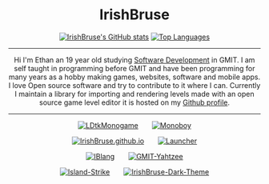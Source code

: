 <div align="center">

# IrishBruse

[![IrishBruse's GitHub stats](https://github-readme-stats.vercel.app/api?username=IrishBruse&show_icons=true&theme=github_dark&count_private=true)](https://github.com/IrishBruse?tab=repositories)
[![Top Languages](https://github-readme-stats.vercel.app/api/top-langs/?username=IrishBruse&layout=compact&langs_count=8&show_icons=true&theme=github_dark)](https://github.com/IrishBruse?tab=repositories)

------
  
<p> Hi I'm Ethan an 19 year old studying <a href="https://www.gmit.ie/computer-science-and-applied-physics/bachelor-science-honours-software-development">Software Development</a> in GMIT. I am self taught in programming before GMIT and have been programming for many years as a hobby making games, websites, software and mobile apps. I love Open source software and try to contribute to it where I can. Currently I maintain a library for importing and rendering levels made with an open source game level editor it is hosted on my <a href="https://github.com/IrishBruse">Github profile</a>. </p>
  
------

  [![LDtkMonogame](https://github-readme-stats.vercel.app/api/pin/?username=IrishBruse&theme=github_dark&repo=LDtkMonogame)](https://github.com/IrishBruse/LDtkMonogame)
    &nbsp;&nbsp;&nbsp;&nbsp;&nbsp;
  [![Monoboy](https://github-readme-stats.vercel.app/api/pin/?username=IrishBruse&theme=github_dark&repo=Monoboy)](https://github.com/IrishBruse/Monoboy)

  [![IrishBruse.github.io](https://github-readme-stats.vercel.app/api/pin/?username=IrishBruse&theme=github_dark&repo=IrishBruse.github.io)](https://github.com/IrishBruse/IrishBruse.github.io)
   &nbsp;&nbsp;&nbsp;&nbsp;&nbsp;
  [![Launcher](https://github-readme-stats.vercel.app/api/pin/?username=IrishBruse&theme=github_dark&repo=Launcher)](https://github.com/IrishBruse/Launcher)

  [![IBlang](https://github-readme-stats.vercel.app/api/pin/?username=IrishBruse&theme=github_dark&repo=IBlang)](https://github.com/IrishBruse/IBlang)
    &nbsp;&nbsp;&nbsp;&nbsp;&nbsp;
  [![GMIT-Yahtzee](https://github-readme-stats.vercel.app/api/pin/?username=IrishBruse&theme=github_dark&repo=GMIT-Yahtzee)](https://github.com/IrishBruse/GMIT-Yahtzee)

  [![Island-Strike](https://github-readme-stats.vercel.app/api/pin/?username=IrishBruse&theme=github_dark&repo=Island-Strike)](https://github.com/IrishBruse/Island-Strike)
    &nbsp;&nbsp;&nbsp;&nbsp;&nbsp;
  [![IrishBruse-Dark-Theme](https://github-readme-stats.vercel.app/api/pin/?username=IrishBruse&theme=github_dark&repo=IrishBruse-Dark-Theme)](https://github.com/IrishBruse/IrishBruse-Dark-Theme)

</div>
